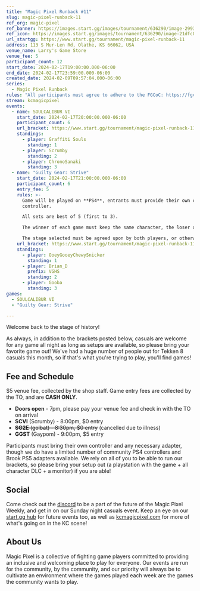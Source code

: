 ```yaml
---
title: "Magic Pixel Runback #11"
slug: magic-pixel-runback-11
ref_org: magic-pixel
ref_banner: https://images.start.gg/images/tournament/636290/image-29932719335c2dd011fd2ad3a805e188.png?ehk=VjM98DOMwYK0EAA0ZrYNp1Ncnln4Xbl0sRiDvK1G9B8%3D&ehkOptimized=%2FSDDF368VqBpaFVOr524timv6Lk3uZs8Se37JluCxvQ%3D
ref_icon: https://images.start.gg/images/tournament/636290/image-21dfc81119f750ff2ab308a29743a760.png?ehk=TTcph9bnhgkVxyc%2FYc6VeYOSB8IIfyS8XT3Tqz17gtQ%3D&ehkOptimized=w75W%2B57NANbUnZVBZ6K6Y4tI5n4yfQ6aAPibjEBcegU%3D
url_startgg: https://www.start.gg/tournament/magic-pixel-runback-11
address: 113 S Mur-Len Rd, Olathe, KS 66062, USA
venue_name: Larry's Game Store
venue_fee: 5
participant_count: 12
start_date: 2024-02-17T19:00:00.000-06:00
end_date: 2024-02-17T23:59:00.000-06:00
created_date: 2024-02-09T09:57:04.000-06:00
series:
  - Magic Pixel Runback
rules: "All participants must agree to adhere to the FGCoC: https://fgcoc.com/"
stream: kcmagicpixel
events:
  - name: SOULCALIBUR VI
    start_date: 2024-02-17T20:00:00.000-06:00
    participant_count: 6
    url_bracket: https://www.start.gg/tournament/magic-pixel-runback-11/events/soulcalibur-vi/brackets/1578244/2365068
    standings:
      - player: Graffiti Souls
        standing: 1
      - player: Scrumby
        standing: 2
      - player: ChronoSanaki
        standing: 3
  - name: "Guilty Gear: Strive"
    start_date: 2024-02-17T21:00:00.000-06:00
    participant_count: 6
    entry_fee: 5
    rules: >-
      Game will be played on **PS4**, entrants must provide their own compatible
      controller.  

      All sets are best of 5 (first to 3).  

      The winner of each game must keep the same character, the loser of that game may switch characters.  

      The stage selected must be agreed upon by both players, or otherwise selected at random.
    url_bracket: https://www.start.gg/tournament/magic-pixel-runback-11/events/guilty-gear-strive/brackets/1578243/2365067
    standings:
      - player: OoeyGooeyChewySnicker
        standing: 1
      - player: Brian_D
        prefix: VGHS
        standing: 2
      - player: Gooba
        standing: 3
games:
  - SOULCALIBUR VI
  - "Guilty Gear: Strive"

---
```


Welcome back to the stage of history!

As always, in addition to the brackets posted below, casuals are welcome for any game all night as long as setups are available, so please bring your favorite game out! We've had a huge number of people out for Tekken 8 casuals this month, so if that's what you're trying to play, you'll find games!

## Fee and Schedule
$5 venue fee, collected by the shop staff. Game entry fees are collected by the TO, and are **CASH ONLY**. 

- **Doors open** - 7pm, please pay your venue fee and check in with the TO on arrival
- **SCVI** (Scrumby) - 8:00pm, $0 entry
- ~~**SG2E** (golbat) - 8:30pm, $0 entry~~ (cancelled due to illness)
- **GGST** (Gaypom) - 9:00pm, $5 entry

Participants must bring their own controller and any necessary adapter, though we do have a limited number of community PS4 controllers and Brook PS5 adapters available. We rely on all of you to be able to run our brackets, so please bring your setup out (a playstation with the game + all character DLC + a monitor) if you are able!  

## Social
Come check out the [discord](https://discord.gg/jkmn6CVrrQ) to be a part of the future of the Magic Pixel Weekly, and get in on our Sunday night casuals event. Keep an eye on our [start.gg hub](https://www.start.gg/hub/magic-pixel) for future events too, as well as [kcmagicpixel.com](https://kcmagicpixel.com) for more of what's going on in the KC scene!

## About Us

Magic Pixel is a collective of fighting game players committed to providing an inclusive and welcoming place to play for everyone. Our events are run for the community, by the community, and our priority will always be to cultivate an environment where the games played each week are the games the community wants to play.
  